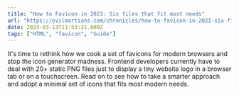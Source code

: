 ```yaml
---
title: "How to Favicon in 2023: Six files that fit most needs"
url: "https://evilmartians.com/chronicles/how-to-favicon-in-2021-six-files-that-fit-most-needs"
date: 2023-03-13T11:53:21.000Z
tags: ["HTML", "favicon", "Guide"]
---
```


It's time to rethink how we cook a set of favicons for modern browsers and stop the icon generator madness. Frontend developers currently have to deal with 20+ static PNG files just to display a tiny website logo in a browser tab or on a touchscreen. Read on to see how to take a smarter approach and adopt a minimal set of icons that fits most modern needs.
